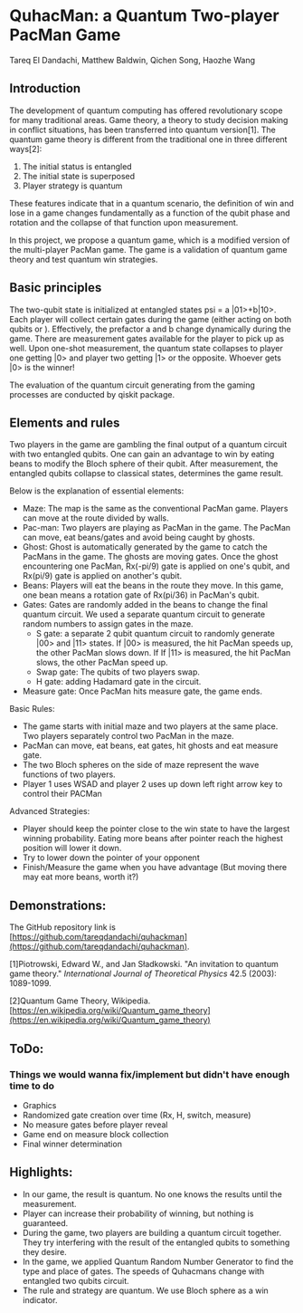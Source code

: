 
# QuhacMan: a Quantum Two-player PacMan Game

Tareq El Dandachi, Matthew Baldwin, Qichen Song, Haozhe Wang

## Introduction

The development of quantum computing has offered revolutionary scope for many traditional areas. Game theory, a theory to study decision making in conflict situations, has been transferred into quantum version[1]. The quantum game theory is different from the traditional one in three different ways[2]:



1. The initial status is entangled
2. The initial state is superposed
3. Player strategy is quantum

These features indicate that in a quantum scenario, the definition of win and lose in a game changes fundamentally as a function of the qubit phase and rotation and the collapse of that function upon measurement.

In this project, we propose a quantum game, which is a modified version of the multi-player PacMan game. The game is a validation of quantum game theory and test quantum win strategies.

## Basic principles

The two-qubit state is initialized at entangled states psi = a |01>+b|10>. Each player will collect certain gates during the game (either acting on both qubits or ). Effectively, the prefactor a and b change dynamically during the game. There are measurement gates available for the player to pick up as well. Upon one-shot measurement, the quantum state collapses to player one getting |0> and player two getting |1> or the opposite. Whoever gets |0> is the winner!

The evaluation of the quantum circuit generating from the gaming processes are conducted by qiskit package.

## Elements and rules


Two players in the game are gambling the final output of a quantum circuit with two entangled qubits. One can gain an advantage to win by eating beans to modify the Bloch sphere of their qubit. After measurement, the entangled qubits collapse to classical states, determines the game result.

Below is the explanation of essential elements:



*   Maze: The map is the same as the conventional PacMan game. Players can move at the route divided by walls.
*   Pac-man: Two players are playing as PacMan in the game. The PacMan can move, eat beans/gates and avoid being caught by ghosts.
*   Ghost: Ghost is automatically generated by the game to catch the PacMans in the game. The ghosts are moving gates. Once the ghost encountering one PacMan, Rx(-pi/9) gate is applied on one's qubit, and Rx(pi/9) gate is applied on another's qubit.
*   Beans: Players will eat the beans in the route they move. In this game, one bean means a rotation gate of Rx(pi/36) in PacMan's qubit.
*   Gates: Gates are randomly added in the beans to change the final quantum circuit. We used a separate quantum circuit to generate random numbers to assign gates in the maze.
    *   S gate: a separate 2 qubit quantum circuit to randomly generate |00> and |11> states. If |00> is measured, the hit PacMan speeds up, the other PacMan slows down. If If |11> is measured, the hit PacMan slows, the other PacMan speed up.
    *   Swap gate: The qubits of two players swap.
    *   H gate: adding Hadamard gate in the circuit.
*   Measure gate: Once PacMan hits measure gate, the game ends.

Basic Rules:



*   The game starts with initial maze and two players at the same place. Two players separately control two PacMan in the maze.
*   PacMan can move, eat beans, eat gates, hit ghosts and eat measure gate.
*   The two Bloch spheres on the side of maze represent the wave functions of two players.
*   Player 1 uses WSAD and player 2 uses up down left right arrow key to control their PACMan

Advanced Strategies:



*   Player should keep the pointer close to the win state to have the largest winning probability. Eating more beans after pointer reach the highest position will lower it down.
*   Try to lower down the pointer of your opponent
*   Finish/Measure the game when you have advantage (But moving there may eat more beans, worth it?)

## Demonstrations:

The GitHub repository link is [https://github.com/tareqdandachi/quhackman](https://github.com/tareqdandachi/quhackman).

[1]Piotrowski, Edward W., and Jan Sładkowski. "An invitation to quantum game theory." _International Journal of Theoretical Physics_ 42.5 (2003): 1089-1099.

[2]Quantum Game Theory, Wikipedia. [https://en.wikipedia.org/wiki/Quantum_game_theory](https://en.wikipedia.org/wiki/Quantum_game_theory)

## ToDo:
### Things we would wanna fix/implement but didn't have enough time to do


*   Graphics
*   Randomized gate creation over time (Rx, H, switch, measure)
*   No measure gates before player reveal
*   Game end on measure block collection
*   Final winner determination

## Highlights:



*   In our game, the result is quantum. No one knows the results until the measurement.
*    Player can increase their probability of winning, but nothing is guaranteed.
*   During the game, two players are building a quantum circuit together. They try interfering with the result of the entangled qubits to something they desire.
*   In the game, we applied Quantum Random Number Generator to find the type and place of gates. The speeds of Quhacmans change with entangled two qubits circuit.
*   The rule and strategy are quantum. We use Bloch sphere as a win indicator.
